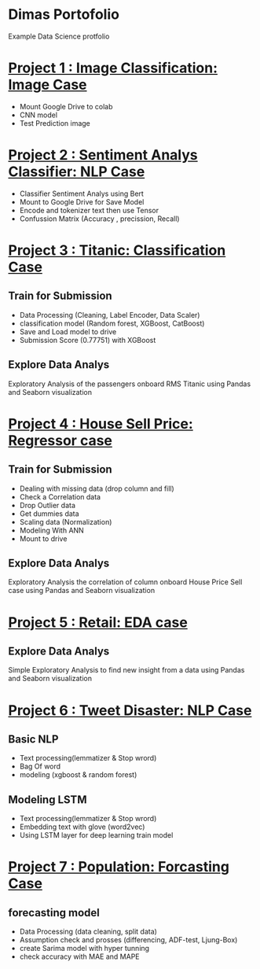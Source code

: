 # Dimas Portofolio
  Example Data Science protfolio
  
# [Project 1 : Image Classification: Image Case](https://github.com/terkoizmy/Image-Classification)
* Mount Google Drive to colab
* CNN model
* Test Prediction image

# [Project 2 : Sentiment Analys Classifier: NLP Case](https://github.com/terkoizmy/TheSocialDilemma)
* Classifier Sentiment Analys using Bert
* Mount to Google Drive for Save Model
* Encode and tokenizer text then use Tensor
* Confussion Matrix (Accuracy , precission, Recall)

#  [Project 3 : Titanic: Classification Case](https://github.com/terkoizmy/Titanic)
## Train for Submission
* Data Processing (Cleaning, Label Encoder, Data Scaler)
* classification model (Random forest, XGBoost, CatBoost)
* Save and Load model to drive
* Submission Score (0.77751) with XGBoost
## Explore Data Analys
  Exploratory Analysis of the passengers onboard RMS Titanic using Pandas and Seaborn visualization
  
#  [Project 4 : House Sell Price: Regressor case](https://github.com/terkoizmy/House-Price-Sell)
## Train for Submission
* Dealing with missing data (drop column and fill)
* Check a Correlation data
* Drop Outlier data
* Get dummies data 
* Scaling data (Normalization)
* Modeling With ANN
* Mount to drive
## Explore Data Analys
  Exploratory Analysis the correlation of column onboard House Price Sell case using Pandas and Seaborn visualization
  
#  [Project 5 : Retail: EDA case](https://github.com/terkoizmy/Retail)
## Explore Data Analys
  Simple Exploratory Analysis to find new insight from a data using Pandas and Seaborn visualization
  
#  [Project 6 : Tweet Disaster: NLP Case](https://github.com/terkoizmy/TweetDisaster)
## Basic NLP
* Text processing(lemmatizer & Stop wrord)
* Bag Of word
* modeling (xgboost & random forest)
## Modeling LSTM
* Text processing(lemmatizer & Stop wrord)
* Embedding text with glove (word2vec)
* Using LSTM layer for deep learning train model

#  [Project 7 : Population: Forcasting Case](https://github.com/terkoizmy/Population)
## forecasting model
* Data Processing (data cleaning, split data)
* Assumption check and prosses (differencing, ADF-test, Ljung-Box) 
* create Sarima model with hyper tunning
* check accuracy with MAE and MAPE
